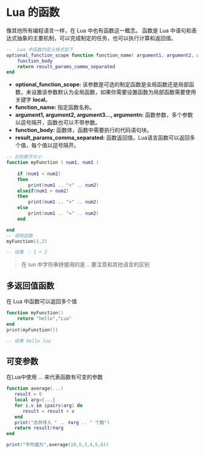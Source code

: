# Lua 的函数

  像其他所有编程语言一样，在 Lua 中也有函数这一概念。 函数是 Lua 中语句和表达式抽象的主要机制，可以完成制定的任务，也可以执行计算和返回值。

``` lua
--  Lua 中函数的定义格式如下
optional_function_scope function function_name( argument1, argument2, argument3..., argumentn)
    function_body
    return result_params_comma_separated
end
```

- **optional_function_scope:** 该参数是可选的制定函数是全局函数还是局部函数，未设置该参数默认为全局函数，如果你需要设置函数为局部函数需要使用关键字 **local**。
- **function_name:** 指定函数名称。
- **argument1, argument2, argument3..., argumentn:** 函数参数，多个参数以逗号隔开，函数也可以不带参数。
- **function_body:** 函数体，函数中需要执行的代码语句块。
- **result_params_comma_separated:** 函数返回值，Lua语言函数可以返回多个值，每个值以逗号隔开。

``` lua
-- 比较数字大小
function myFunction ( num1, num2 )
    
    if (num1 < num2) 
    then
        print(num1 .. "<" .. num2)
    elseif(num1 > num2)
    then
        print(num1 .. ">" .. num2)
    else
        print(num1 .. "=" .. num2)
    end

end
-- 调用函数
myFunction(1,2)

-- 结果 ： 1 < 2 
```

> 在 lun 中字符串拼接用的是  ..  要注意和其他语言的区别

## 多返回值函数

在 Lua 中函数可以返回多个值

``` lua
function myFunction()
    return "hello","Lua"
end
print(myFunction())

-- 结果 hello lua
```

## 可变参数

在Lua中使用 ... 来代表函数有可变的参数

```lua
function average(...)
   result = 0
   local arg={...}  
   for i,v in ipairs(arg) do
      result = result + v
   end
   print("总共传入 " .. #arg .. " 个数")
   return result/#arg
end

print("平均值为",average(10,5,3,4,5,6))
```



